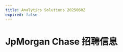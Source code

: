 ```yaml
---
title: Analytics Solutions 20250602
expired: false
---
```


# JpMorgan Chase 招聘信息

<JobPostingTable job-posting-json-path="jpmorganchase/data/analytics-solutions-20250602.json" />
